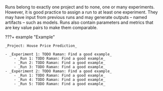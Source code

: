 Runs belong to exactly one project and to none, one or many experiments. However, it is good practice to assign a run to at least one experiment. They may have input from previous runs and may generate outputs &ndash; named artifacts &ndash; such as models. Runs also contain parameters and metrics that are key value pairs to make them comparable.

???+ example "Example"

    _Project: House Price Prediction_

    - _Experiment 1: TODO Raman: Find a good example_
        - _Run 1: TODO Raman: Find a good example_
        - _Run 2: TODO Raman: Find a good example_
        - _Run 3: TODO Raman: Find a good example_
    - _Experiment 2: TODO Raman: Find a good example_
        - _Run 1: TODO Raman: Find a good example_
        - _Run 4: TODO Raman: Find a good example_
        - _Run 5: TODO Raman: Find a good example_